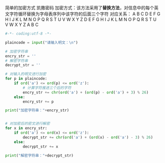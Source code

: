 简单的加密方式
凯撒密码
加密方式：该方法采用了**替换方法**，对信息中的每个英文字符循环替换为字母表序列中该字符的后面三个字符
对应关系：
A B C D E F G H I J K L M N O P Q R S T U V W X Y Z
D E F G H I J K L M N O P Q R S T U V W X Y Z A B C

```python
#-*- coding:utf-8 -*-

plaincode = input("请输入明文：\n")

# 加密字符串
encry_str = ''
# 解密字符串
decrypt_str = ''

# 对输入的明文进行加密
for p in plaincode:
    if ord('a') <= ord(p) <= ord('z'):
        # 计算字符推进三个后的字符
        encry_str += chr(ord('a') + (ord(p) - ord('a') + 3) % 26)
    else:
        encry_str += p

print("加密字符串："+encry_str)


# 对加密后的密文进行解密
for x in encry_str:
    if ord('a') <= ord(x) <= ord('z'):
        decrypt_str += chr(ord('a') + (ord(x) - ord('a') - 3) % 26)
    else:
        decrypt_str += x

print("解密字符串："+decrypt_str)

```
